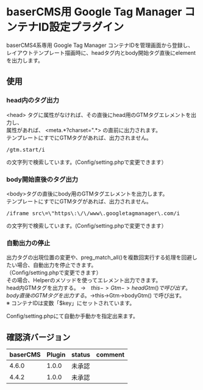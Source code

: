 # baserCMS用 Google Tag Manager コンテナID設定プラグイン

baserCMS4系専用 
Google Tag Manager コンテナIDを管理画面から登録し、レイアウトテンプレート描画時に、headタグ内とbody開始タグ直後にelementを出力します。

## 使用

### head内のタグ出力
\<head\>
タグに属性がなければ、その直後にhead用のGTMタグエレメントを出力し、  
属性があれば、
\<meta.*?charset=\".\*\> の直前に出力されます。  
テンプレートにすでにGTMタグがあれば、出力されません。
<pre>/gtm.start/i</pre>
の文字列で検索しています。(Config/setting.phpで変更できます）  

### body開始直後のタグ出力

\<body\>タグの直後にbody用のGTMタグエレメントを出力します。  
テンプレートにすでにGTMタグがあれば、出力されません。  
<pre>/iframe src\=\"https\:\/\/www\.googletagmanager\.com/i</pre>の文字列で検索しています。(Config/setting.phpで変更できます）  

### 自動出力の停止

出力タグの出現位置の変更や、preg_match_all()を複数回実行する処理を回避したい場合、自動出力を停止できます。  
（Config/setting.phpで変更できます）  
その場合、Helperのメソッドを使ってエレメント出力できます。  
head内GTMタグを出力する。 →　$this->Gtm->headGtm() で呼び出す。  
body直後のGTMタグを出力する。 →　$this->Gtm->bodyGtm() で呼び出す。  
※ コンテナIDは変数「$key」にセットされています。  

Config/setting.phpにて自動か手動かを指定出来ます。

## 確認済バージョン

|baserCMS|Plugin|status|comment|
|:--|:--|:--|:--|
|4.6.0|1.0.0|未承認||
|4.4.2|1.0.0|未承認||

